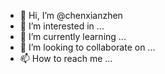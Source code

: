- 👋 Hi, I’m @chenxianzhen
- 👀 I’m interested in ...
- 🌱 I’m currently learning ...
- 💞️ I’m looking to collaborate on ...
- 📫 How to reach me ...

<!---
chenxianzhen/chenxianzhen is a ✨ special ✨ repository because its `README.md` (this file) appears on your GitHub profile.
You can click the Preview link to take a look at your changes.
--->
